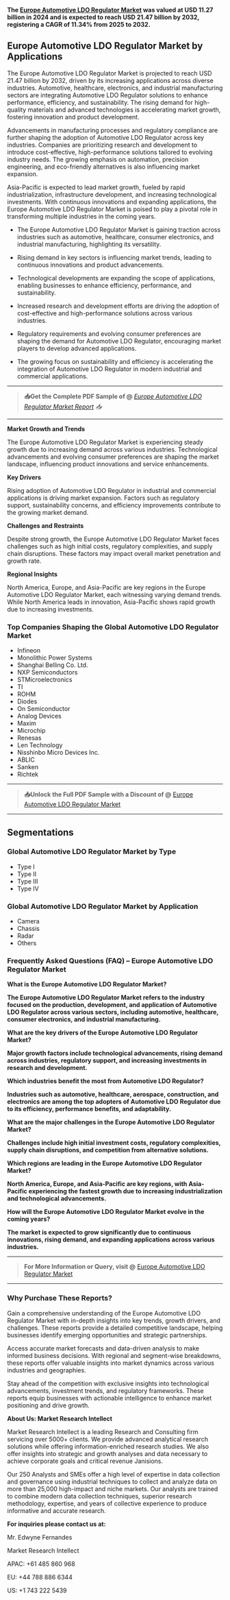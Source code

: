 <p><strong>The <a href="https://www.marketresearchintellect.com/download-sample/?rid=1032733&amp;utm_source=Pulse-April-Europe&amp;utm_medium=852">Europe Automotive LDO Regulator Market</a> was valued at USD 11.27 billion in 2024 and is expected to reach USD 21.47 billion by 2032, registering a CAGR of 11.34% from 2025 to 2032.</strong></p><h2>Europe Automotive LDO Regulator Market by Applications&nbsp;</h2><p><p>The Europe Automotive LDO Regulator Market is projected to reach USD 21.47 billion by 2032, driven by its increasing applications across diverse industries. Automotive, healthcare, electronics, and industrial manufacturing sectors are integrating Automotive LDO Regulator solutions to enhance performance, efficiency, and sustainability. The rising demand for high-quality materials and advanced technologies is accelerating market growth, fostering innovation and product development.</p><p>Advancements in manufacturing processes and regulatory compliance are further shaping the adoption of Automotive LDO Regulator across key industries. Companies are prioritizing research and development to introduce cost-effective, high-performance solutions tailored to evolving industry needs. The growing emphasis on automation, precision engineering, and eco-friendly alternatives is also influencing market expansion.</p><p>Asia-Pacific is expected to lead market growth, fueled by rapid industrialization, infrastructure development, and increasing technological investments. With continuous innovations and expanding applications, the Europe Automotive LDO Regulator Market is poised to play a pivotal role in transforming multiple industries in the coming years.</p></p><ul><li><p>The Europe Automotive LDO Regulator Market is gaining traction across industries such as automotive, healthcare, consumer electronics, and industrial manufacturing, highlighting its versatility.</p></li><li><p>Rising demand in key sectors is influencing market trends, leading to continuous innovations and product advancements.</p></li><li><p>Technological developments are expanding the scope of applications, enabling businesses to enhance efficiency, performance, and sustainability.</p></li><li><p>Increased research and development efforts are driving the adoption of cost-effective and high-performance solutions across various industries.</p></li><li><p>Regulatory requirements and evolving consumer preferences are shaping the demand for Automotive LDO Regulator, encouraging market players to develop advanced applications.</p></li><li><p>The growing focus on sustainability and efficiency is accelerating the integration of Automotive LDO Regulator in modern industrial and commercial applications.</p></li></ul><hr /><blockquote><p><strong><span class="font-[700]">📥Get the Complete PDF Sample of @ </span></strong><em><span class="font-[700]"><a href="https://www.marketresearchintellect.com/download-sample/?rid=1032733&amp;utm_source=Pulse-April-Europe&amp;utm_medium=852" target="_blank" data-tracking-control-name="article-ssr-frontend-pulse_little-text-block" data-tracking-will-navigate="" data-test-link="">Europe Automotive LDO Regulator Market Report</a>&nbsp;📥</span></em></p></blockquote><hr /><p class="" data-start="77" data-end="360"><strong data-start="77" data-end="105">Market Growth and Trends</strong></p><p class="" data-start="77" data-end="360">The Europe Automotive LDO Regulator Market is experiencing steady growth due to increasing demand across various industries. Technological advancements and evolving consumer preferences are shaping the market landscape, influencing product innovations and service enhancements.</p><p class="" data-start="362" data-end="606"><strong data-start="362" data-end="377">Key Drivers</strong></p><p class="" data-start="362" data-end="606">Rising adoption of Automotive LDO Regulator in industrial and commercial applications is driving market expansion. Factors such as regulatory support, sustainability concerns, and efficiency improvements contribute to the growing market demand.</p><p class="" data-start="608" data-end="849"><strong data-start="608" data-end="637">Challenges and Restraints</strong></p><p class="" data-start="608" data-end="849">Despite strong growth, the Europe Automotive LDO Regulator Market faces challenges such as high initial costs, regulatory complexities, and supply chain disruptions. These factors may impact overall market penetration and growth rate.</p><p class="" data-start="851" data-end="1095"><strong data-start="851" data-end="872">Regional Insights</strong></p><p class="" data-start="851" data-end="1095">North America, Europe, and Asia-Pacific are key regions in the Europe Automotive LDO Regulator Market, each witnessing varying demand trends. While North America leads in innovation, Asia-Pacific shows rapid growth due to increasing investments.</p><p><h3>Top Companies Shaping the Global Automotive LDO Regulator Market </h3><ul><li>Infineon</li><li>Monolithic Power Systems</li><li>Shanghai Belling Co. Ltd.</li><li>NXP Semiconductors</li><li>STMicroelectronics</li><li>TI</li><li>ROHM</li><li>Diodes</li><li>On Semiconductor</li><li>Analog Devices</li><li>Maxim</li><li>Microchip</li><li>Renesas</li><li>Len Technology</li><li>Nisshinbo Micro Devices Inc.</li><li>ABLIC</li><li>Sanken</li><li>Richtek</li></ul></p><hr /><blockquote><p><strong>📥Unlock the Full PDF Sample with a Discount of @</strong> <a href="https://www.marketresearchintellect.com/ask-for-discount/?rid=1032733&amp;utm_source=Pulse-April-Europe&amp;utm_medium=852">Europe Automotive LDO Regulator Market</a></p></blockquote><hr /><p><h2>Segmentations</h2><h3>Global Automotive LDO Regulator Market by Type</h3><ul><li>Type I</li><li>Type II</li><li>Type III</li><li>Type IV</li></ul><h3>Global Automotive LDO Regulator Market by Application</h3><ul><li>Camera</li><li>Chassis</li><li>Radar</li><li>Others</li></ul></p><h3><strong>Frequently Asked Questions (FAQ) &ndash; Europe Automotive LDO Regulator Market</strong></h3><p><strong>What is the Europe Automotive LDO Regulator Market?</strong></p><p><strong>The Europe Automotive LDO Regulator Market refers to the industry focused on the production, development, and application of Automotive LDO Regulator across various sectors, including automotive, healthcare, consumer electronics, and industrial manufacturing.</strong></p><p><strong>What are the key drivers of the Europe Automotive LDO Regulator Market?</strong></p><p><strong>Major growth factors include technological advancements, rising demand across industries, regulatory support, and increasing investments in research and development.</strong></p><p><strong>Which industries benefit the most from Automotive LDO Regulator?</strong></p><p><strong>Industries such as automotive, healthcare, aerospace, construction, and electronics are among the top adopters of Automotive LDO Regulator due to its efficiency, performance benefits, and adaptability.</strong></p><p><strong>What are the major challenges in the Europe Automotive LDO Regulator Market?</strong></p><p><strong>Challenges include high initial investment costs, regulatory complexities, supply chain disruptions, and competition from alternative solutions.</strong></p><p><strong>Which regions are leading in the Europe Automotive LDO Regulator Market?</strong></p><p><strong>North America, Europe, and Asia-Pacific are key regions, with Asia-Pacific experiencing the fastest growth due to increasing industrialization and technological advancements.</strong></p><p><strong>How will the Europe Automotive LDO Regulator Market evolve in the coming years?</strong></p><p><strong>The market is expected to grow significantly due to continuous innovations, rising demand, and expanding applications across various industries.</strong></p><hr /><blockquote><p><span class="font-[700]"><strong>For More Information or Query, visit&nbsp;@</strong>&nbsp;</span><span class="font-[700]"><a href="https://www.marketresearchintellect.com/product/automotive-ldo-regulator-market/?utm_source=Linkedin&utm_medium=852" target="_blank" data-tracking-control-name="article-ssr-frontend-pulse_little-text-block" data-tracking-will-navigate="" data-test-link="">Europe Automotive LDO Regulator Market</a></span></p></blockquote><hr /><h3><strong data-start="0" data-end="31">Why Purchase These Reports?</strong></h3><p class="" data-start="35" data-end="297">Gain a comprehensive understanding of the Europe Automotive LDO Regulator Market with in-depth insights into key trends, growth drivers, and challenges. These reports provide a detailed competitive landscape, helping businesses identify emerging opportunities and strategic partnerships.</p><p class="" data-start="299" data-end="540">Access accurate market forecasts and data-driven analysis to make informed business decisions. With regional and segment-wise breakdowns, these reports offer valuable insights into market dynamics across various industries and geographies.</p><p class="" data-start="542" data-end="784">Stay ahead of the competition with exclusive insights into technological advancements, investment trends, and regulatory frameworks. These reports equip businesses with actionable intelligence to enhance market positioning and drive growth.</p><p><strong><span class="font-[700]">About Us: Market Research Intellect</span></strong></p><p><span class="">Market Research Intellect is a leading Research and Consulting firm servicing over 5000+ clients. We provide advanced analytical research solutions while offering information-enriched research studies.&nbsp;</span>We also offer insights into strategic and growth analyses and data necessary to achieve corporate goals and critical revenue Janisions.</p><p><span class="">Our 250 Analysts and SMEs offer a high level of expertise in data collection and governance using industrial techniques to collect and analyze data on more than 25,000 high-impact and niche markets. Our analysts are trained to combine modern data collection techniques, superior research methodology, expertise, and years of collective experience to produce informative and accurate research.</span></p><p><strong>For inquiries please contact us at:</strong></p><p>Mr. Edwyne Fernandes</p><p>Market Research Intellect</p><p>APAC: +61 485 860 968</p><p>EU: +44 788 886 6344</p><p>US: +1 743 222 5439</p>